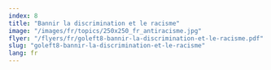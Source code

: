 ```yaml
---
index: 8
title: "Bannir la discrimination et le racisme"
image: "/images/fr/topics/250x250_fr_antiracisme.jpg"
flyer: "/flyers/fr/goleft8-bannir-la-discrimination-et-le-racisme.pdf"
slug: "goleft8-bannir-la-discrimination-et-le-racisme"
lang: fr
---
```

